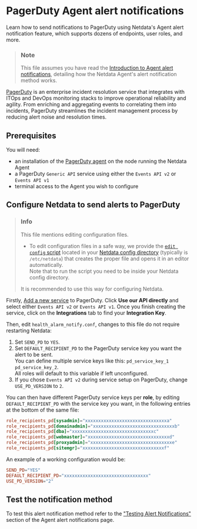 # PagerDuty Agent alert notifications

Learn how to send notifications to PagerDuty using Netdata's Agent alert notification feature, which supports dozens of endpoints, user roles, and more.

> ### Note
>
> This file assumes you have read the [Introduction to Agent alert notifications](https://github.com/netdata/netdata/blob/master/health/notifications/README.md), detailing how the Netdata Agent's alert notification method works.

[PagerDuty](https://www.pagerduty.com/company/) is an enterprise incident resolution service that integrates with ITOps
and DevOps monitoring stacks to improve operational reliability and agility. From enriching and aggregating events to
correlating them into incidents, PagerDuty streamlines the incident management process by reducing alert noise and
resolution times.

## Prerequisites

You will need:

- an installation of the [PagerDuty agent](https://www.pagerduty.com/docs/guides/agent-install-guide/) on the node running the Netdata Agent
- a PagerDuty `Generic API` service using either the `Events API v2` or `Events API v1`
- terminal access to the Agent you wish to configure

## Configure Netdata to send alerts to PagerDuty

> ### Info
>
> This file mentions editing configuration files.  
>
> - To edit configuration files in a safe way, we provide the [`edit config` script](https://github.com/netdata/netdata/blob/master/docs/configure/nodes.md#use-edit-config-to-edit-configuration-files) located in your [Netdata config directory](https://github.com/netdata/netdata/blob/master/docs/configure/nodes.md#the-netdata-config-directory) (typically is `/etc/netdata`) that creates the proper file and opens it in an editor automatically.  
> Note that to run the script you need to be inside your Netdata config directory.
>
> It is recommended to use this way for configuring Netdata.

Firstly, [Add a new service](https://support.pagerduty.com/docs/services-and-integrations#section-configuring-services-and-integrations)
to PagerDuty. Click **Use our API directly** and select either `Events API v2` or `Events API v1`. Once you finish
creating the service, click on the **Integrations** tab to find your **Integration Key**.

Then, edit `health_alarm_notify.conf`, changes to this file do not require restarting Netdata:

1. Set `SEND_PD` to `YES`.
2. Set `DEFAULT_RECIPIENT_PD` to the PagerDuty service key you want the alert to be sent.  
   You can define multiple service keys like this: `pd_service_key_1 pd_service_key_2`.  
   All roles will default to this variable if left unconfigured.
3. If you chose `Events API v2` during service setup on PagerDuty, change `USE_PD_VERSION` to `2`.

You can then have different PagerDuty service keys per **role**, by editing `DEFAULT_RECIPIENT_PD` with the service key you want, in the following entries at the bottom of the same file:

```conf
role_recipients_pd[sysadmin]="xxxxxxxxxxxxxxxxxxxxxxxxxxxxxxxa"
role_recipients_pd[domainadmin]="xxxxxxxxxxxxxxxxxxxxxxxxxxxxxxxb"
role_recipients_pd[dba]="xxxxxxxxxxxxxxxxxxxxxxxxxxxxxxxc"
role_recipients_pd[webmaster]="xxxxxxxxxxxxxxxxxxxxxxxxxxxxxxxd"
role_recipients_pd[proxyadmin]="xxxxxxxxxxxxxxxxxxxxxxxxxxxxxxxe"
role_recipients_pd[sitemgr]="xxxxxxxxxxxxxxxxxxxxxxxxxxxxxxxf"
```

An example of a working configuration would be:

```conf
SEND_PD="YES"
DEFAULT_RECIPIENT_PD="xxxxxxxxxxxxxxxxxxxxxxxxxxxxxxxx"
USE_PD_VERSION="2"
```

## Test the notification method

To test this alert notification method refer to the ["Testing Alert Notifications"](https://github.com/netdata/netdata/blob/master/health/notifications/README.md#testing-alert-notifications) section of the Agent alert notifications page.
